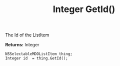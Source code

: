 ﻿---
uid: crmscript_ref_NSSelectableMDOListItem_GetId
title: Integer GetId()
intellisense: NSSelectableMDOListItem.GetId
keywords: NSSelectableMDOListItem, GetId
so.topic: reference
---

The Id of the ListItem

**Returns:** Integer


```crmscript
NSSelectableMDOListItem thing;
Integer id  = thing.GetId();
```


